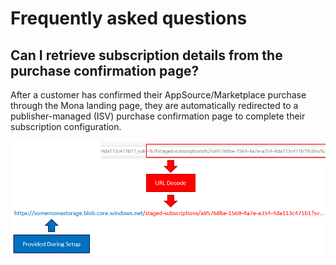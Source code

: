 # Frequently asked questions

## Can I retrieve subscription details from the purchase confirmation page?

After a customer has confirmed their AppSource/Marketplace purchase through the Mona landing page, they are automatically redirected to a publisher-managed (ISV) purchase confirmation page to complete their subscription configuration.

![Subscription details URL construction](./docs/images/complete-redirect-url.PNG)

